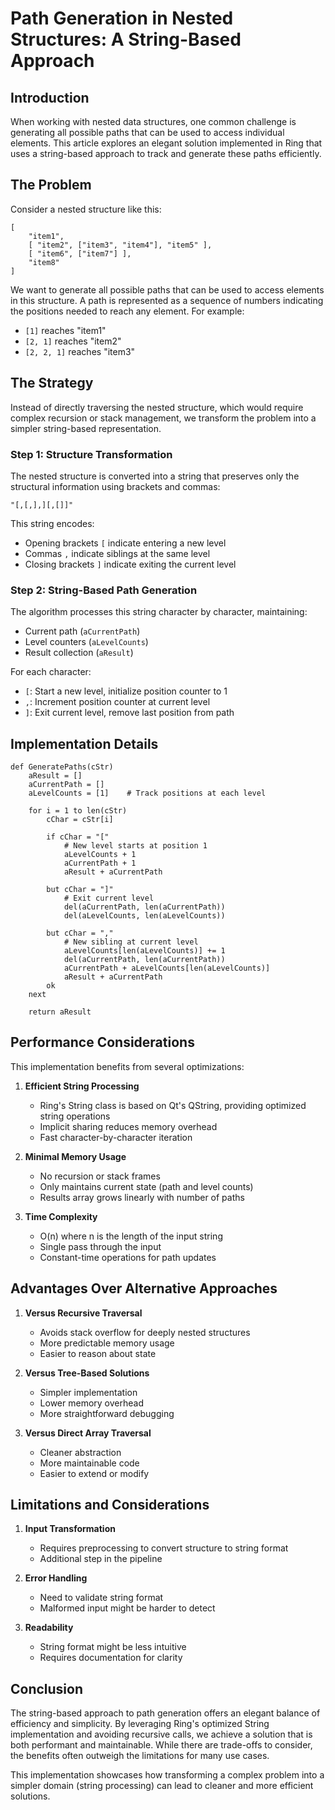 # Path Generation in Nested Structures: A String-Based Approach

## Introduction

When working with nested data structures, one common challenge is generating all possible paths that can be used to access individual elements. This article explores an elegant solution implemented in Ring that uses a string-based approach to track and generate these paths efficiently.

## The Problem

Consider a nested structure like this:

```ring
[
    "item1",
    [ "item2", ["item3", "item4"], "item5" ],
    [ "item6", ["item7"] ],
    "item8"
]
```

We want to generate all possible paths that can be used to access elements in this structure. A path is represented as a sequence of numbers indicating the positions needed to reach any element. For example:
- `[1]` reaches "item1"
- `[2, 1]` reaches "item2"
- `[2, 2, 1]` reaches "item3"

## The Strategy

Instead of directly traversing the nested structure, which would require complex recursion or stack management, we transform the problem into a simpler string-based representation.

### Step 1: Structure Transformation

The nested structure is converted into a string that preserves only the structural information using brackets and commas:

```
"[,[,],][,[]]"
```

This string encodes:
- Opening brackets `[` indicate entering a new level
- Commas `,` indicate siblings at the same level
- Closing brackets `]` indicate exiting the current level

### Step 2: String-Based Path Generation

The algorithm processes this string character by character, maintaining:
- Current path (`aCurrentPath`)
- Level counters (`aLevelCounts`)
- Result collection (`aResult`)

For each character:
- `[`: Start a new level, initialize position counter to 1
- `,`: Increment position counter at current level
- `]`: Exit current level, remove last position from path

## Implementation Details

```ring
def GeneratePaths(cStr)
    aResult = []
    aCurrentPath = []
    aLevelCounts = [1]    # Track positions at each level
    
    for i = 1 to len(cStr)
        cChar = cStr[i]
        
        if cChar = "["
            # New level starts at position 1
            aLevelCounts + 1
            aCurrentPath + 1
            aResult + aCurrentPath
            
        but cChar = "]"
            # Exit current level
            del(aCurrentPath, len(aCurrentPath))
            del(aLevelCounts, len(aLevelCounts))
            
        but cChar = ","
            # New sibling at current level
            aLevelCounts[len(aLevelCounts)] += 1
            del(aCurrentPath, len(aCurrentPath))
            aCurrentPath + aLevelCounts[len(aLevelCounts)]
            aResult + aCurrentPath
        ok
    next
    
    return aResult
```

## Performance Considerations

This implementation benefits from several optimizations:

1. **Efficient String Processing**
   - Ring's String class is based on Qt's QString, providing optimized string operations
   - Implicit sharing reduces memory overhead
   - Fast character-by-character iteration

2. **Minimal Memory Usage**
   - No recursion or stack frames
   - Only maintains current state (path and level counts)
   - Results array grows linearly with number of paths

3. **Time Complexity**
   - O(n) where n is the length of the input string
   - Single pass through the input
   - Constant-time operations for path updates

## Advantages Over Alternative Approaches

1. **Versus Recursive Traversal**
   - Avoids stack overflow for deeply nested structures
   - More predictable memory usage
   - Easier to reason about state

2. **Versus Tree-Based Solutions**
   - Simpler implementation
   - Lower memory overhead
   - More straightforward debugging

3. **Versus Direct Array Traversal**
   - Cleaner abstraction
   - More maintainable code
   - Easier to extend or modify

## Limitations and Considerations

1. **Input Transformation**
   - Requires preprocessing to convert structure to string format
   - Additional step in the pipeline

2. **Error Handling**
   - Need to validate string format
   - Malformed input might be harder to detect

3. **Readability**
   - String format might be less intuitive
   - Requires documentation for clarity

## Conclusion

The string-based approach to path generation offers an elegant balance of efficiency and simplicity. By leveraging Ring's optimized String implementation and avoiding recursive calls, we achieve a solution that is both performant and maintainable. While there are trade-offs to consider, the benefits often outweigh the limitations for many use cases.

This implementation showcases how transforming a complex problem into a simpler domain (string processing) can lead to cleaner and more efficient solutions.